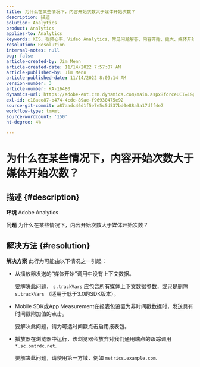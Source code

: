 ```yaml
---
title: 为什么在某些情况下，内容开始次数大于媒体开始次数？
description: 描述
solution: Analytics
product: Analytics
applies-to: Analytics
keywords: KCS、视频心率、Video Analytics、常见问题解答、内容开始、更大、媒体开始、Adobe Analytics
resolution: Resolution
internal-notes: null
bug: false
article-created-by: Jim Menn
article-created-date: 11/14/2022 7:57:07 AM
article-published-by: Jim Menn
article-published-date: 11/14/2022 8:09:14 AM
version-number: 3
article-number: KA-16480
dynamics-url: https://adobe-ent.crm.dynamics.com/main.aspx?forceUCI=1&pagetype=entityrecord&etn=knowledgearticle&id=f2f8c0e9-f163-ed11-9561-6045bd006b4b
exl-id: c18aee87-b474-4cdc-89ae-f96930475e92
source-git-commit: a87aadc46d1f5e7e5c5d537bd0e88a3a17dff4e7
workflow-type: tm+mt
source-wordcount: '150'
ht-degree: 4%

---
```


# 为什么在某些情况下，内容开始次数大于媒体开始次数？

## 描述 {#description}


<b>环境</b>
Adobe Analytics

<b>问题</b>
为什么在某些情况下，内容开始次数大于媒体开始次数？


## 解决方法 {#resolution}


<b>解决方案</b>
此行为可能由以下情况之一引起：

- 从播放器发送的“媒体开始”调用中没有上下文数据。

  要解决此问题， `s.trackVars` 应包含所有媒体上下文数据参数，或只是删除 `s.trackVars` （适用于低于3.0的SDK版本）。
- Mobile SDK或App Measurement在报表包设置为非时间戳数据时，发送具有时间戳附加值的点击。

  要解决此问题，请为可选时间戳点击启用报表包。
- 播放器在浏览器中运行，该浏览器会放弃对我们通用端点的跟踪调用 `*.sc.omtrdc.net`.

  要解决此问题，请使用第一方域，例如 `metrics.example.com`.
